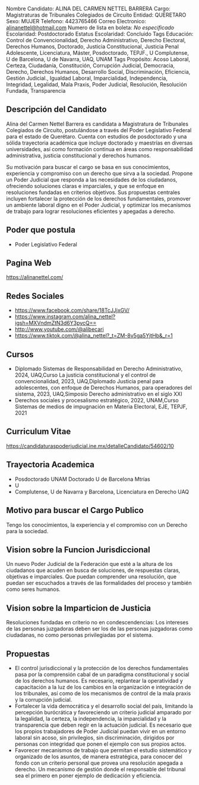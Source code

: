 Nombre Candidato: ALINA DEL CARMEN NETTEL BARRERA
Cargo: Magistraturas de Tribunales Colegiados de Circuito
Entidad: QUERETARO
Sexo: MUJER
Telefono: 4423765466
Correo Electronico: alinanettel@hotmail.com
Numero de lista en boleta: *No especificado*
Escolaridad: Postdoctorado
Estatus Escolaridad: Concluido
Tags Educación: Control de Convencionalidad, Derecho Administrativo, Derecho Electoral, Derechos Humanos, Doctorado, Justicia Constitucional, Justicia Penal Adolescente, Licenciatura, Máster, Posdoctorado, TEPJF., U Complutense, U de Barcelona, U de Navarra, UAQ, UNAM
Tags Propósito: Acoso Laboral, Certeza, Ciudadanía, Constitución, Corrupción Judicial, Democracia, Derecho, Derechos Humanos, Desarrollo Social, Discriminación, Eficiencia, Gestión Judicial., Igualdad Laboral, Imparcialidad, Independencia, Integridad, Legalidad, Mala Praxis, Poder Judicial, Resolución, Resolución Fundada, Transparencia


## Descripción del Candidato 

Alina del Carmen Nettel Barrera es candidata a Magistratura de Tribunales Colegiados de Circuito, postulándose a través del Poder Legislativo Federal para el estado de Querétaro. Cuenta con estudios de posdoctorado y una sólida trayectoria académica que incluye doctorado y maestrías en diversas universidades, así como formación continua en áreas como responsabilidad administrativa, justicia constitucional y derechos humanos.

Su motivación para buscar el cargo se basa en sus conocimientos, experiencia y compromiso con un derecho que sirva a la sociedad. Propone un Poder Judicial que responda a las necesidades de los ciudadanos, ofreciendo soluciones claras e imparciales, y que se enfoque en resoluciones fundadas en criterios objetivos. Sus propuestas centrales incluyen fortalecer la protección de los derechos fundamentales, promover un ambiente laboral digno en el Poder Judicial, y optimizar los mecanismos de trabajo para lograr resoluciones eficientes y apegadas a derecho.


## Poder que postula

- Poder Legislativo Federal


## Pagina Web

https://alinanettel.com/


## Redes Sociales

- https://www.facebook.com/share/18TcJJjxGV/
- https://www.instagram.com/alina_nettel?igsh=MXVndmZtN3d6Y3pycQ==
- http://www.youtube.com/@alibecari
- https://www.tiktok.com/@alina_nettel?_t=ZM-8v5ga5YjtHb&_r=1


## Cursos

- Diplomado Sistemas de Responsabilidad en Derecho Administrativo, 2024, UAQ,Curso La justicia constitucional y el control de convencionalidad, 2023, UAQ,Diplomado Justicia penal para adolescentes, con enfoque de Derechos Humanos, para operadores del sistema, 2023, UAQ,Simposio Derecho administrativo en el siglo XXI
- Derechos sociales y procesalismo estratégico, 2022, UNAM,Curso Sistemas de medios de impugnación en Materia Electoral, EJE, TEPJF, 2021


## Curriculum Vitae

https://candidaturaspoderjudicial.ine.mx/detalleCandidato/54602/10


## Trayectoria Academica

- Posdoctorado UNAM Doctorado U de Barcelona Mtrías
- U
- Complutense, U de Navarra y Barcelona, Licenciatura en Derecho UAQ


## Motivo para buscar el Cargo Publico

Tengo los conocimientos, la experiencia y el compromiso con un Derecho para la sociedad.


## Vision sobre la Funcion Jurisdiccional

Un nuevo Poder Judicial de la Federación que esté a la altura de los ciudadanos que acuden en busca de soluciones, de respuestas claras, objetivas e imparciales. Que puedan comprender una resolución, que puedan ser escuchados a través de las formalidades del proceso y también como seres humanos.


## Vision sobre la Imparticion de Justicia

Resoluciones fundadas en criterio no en condescendencias: Los intereses de las personas juzgadoras deben ser los de las personas juzgadoras como ciudadanas, no como personas privilegiadas por el sistema.


## Propuestas

- El control jurisdiccional y la protección de los derechos fundamentales pasa por la comprensión cabal de un paradigma constitucional y social de los derechos humanos. Es necesario, replantear la operatividad y capacitación a la luz de los cambios en la organización e integración de los tribunales, así como de los mecanismos de control de la mala praxis y la corrupción judicial.
- Fortalecer la vida democrática y el desarrollo social del país, limitando la percepción burócrática y favoreciendo un criterio judicial amparado por la legalidad, la certeza, la independencia, la imparcialidad y la transparencia que deben regir en la actuación judicial. Es necesario que los propios trabajadores de Poder Judicial puedan vivir en un entorno laboral sin acoso, sin privilegios, sin discriminación, dirigidos por personas con integridad que ponen el ejemplo con sus propios actos.
- Favorecer mecanismos de trabajo que permitan el estudio sistemático y organizado de los asuntos, de manera estratégica, para conocer del fondo con un criterio personal que provea una resolución apegada a derecho. Un mecanismo de gestión donde el responsable del tribunal sea el primero en poner ejemplo de dedicación y eficiencia.

